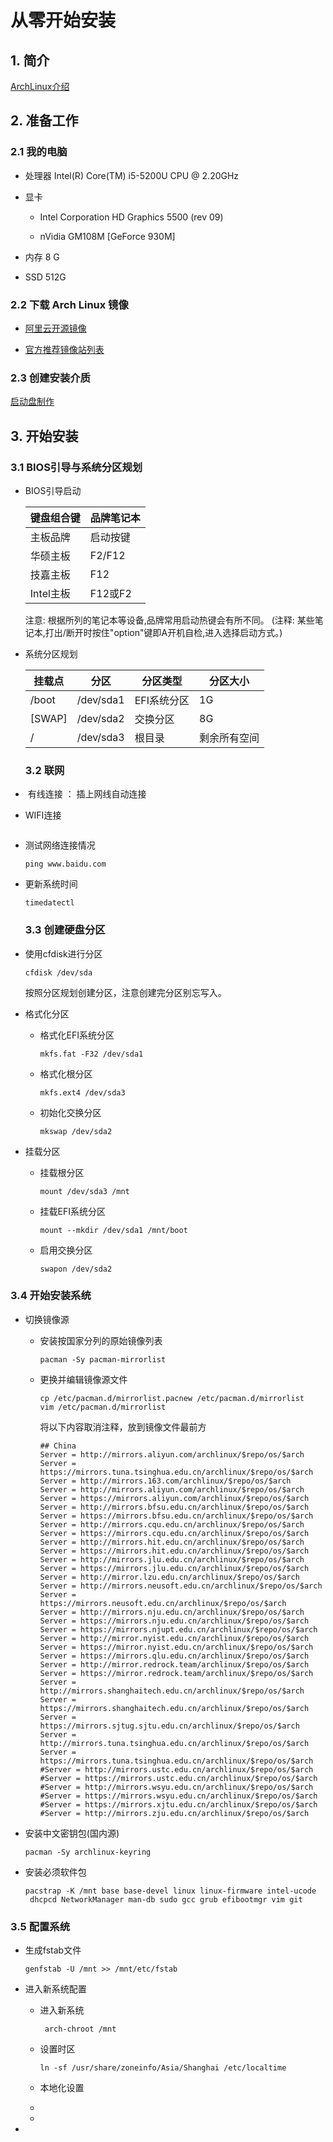 # 从零开始安装

## 1. 简介

[ArchLinux介绍](https://wiki.archlinuxcn.org/wiki/Arch_Linux)



## 2. 准备工作

### 2.1 我的电脑

- 处理器  Intel(R) Core(TM) i5-5200U CPU @ 2.20GHz

- 显卡 
  
  - Intel Corporation HD Graphics 5500 (rev 09)
  
  - nVidia GM108M [GeForce 930M]

- 内存 8 G

- SSD 512G

### 2.2 下载 Arch Linux 镜像

- [阿里云开源镜像]([archlinux-iso安装包下载_开源镜像站-阿里云](https://mirrors.aliyun.com/archlinux/iso/))

- [官方推荐镜像站列表](https://archlinux.org/download/)

### 2.3 创建安装介质

[启动盘制作](https://wiki.archlinuxcn.org/wiki/U_%E7%9B%98%E5%AE%89%E8%A3%85%E4%BB%8B%E8%B4%A8)



## 3. 开始安装

### 3.1 BIOS引导与系统分区规划

- BIOS引导启动
  
  | 键盘组合键   | 品牌笔记本  |
  | ------- | ------ |
  | 主板品牌    | 启动按键   |
  | 华硕主板    | F2/F12 |
  | 技嘉主板    | F12    |
  | Intel主板 | F12或F2 |
  
  注意: 根据所列的笔记本等设备,品牌常用启动热键会有所不同。
  (注释: 某些笔记本,打出/断开时按住"option"键即A开机自检,进入选择启动方式。)

- 系统分区规划
  
  | 挂载点    | 分区        | 分区类型    | 分区大小   |
  | ------ | --------- | ------- | ------ |
  | /boot  | /dev/sda1 | EFI系统分区 | 1G     |
  | [SWAP] | /dev/sda2 | 交换分区    | 8G     |
  | /      | /dev/sda3 | 根目录     | 剩余所有空间 |
  
  ### 3.2 联网

-  有线连接 ： 插上网线自动连接

- WIFI连接
  
  ```context
  
  ```

- 测试网络连接情况
  
  ```shell
  ping www.baidu.com
  ```

- 更新系统时间
  
  ```shell
  timedatectl
  ```
  
  
  
  ### 3.3 创建硬盘分区

- 使用cfdisk进行分区
  
  ```shell
  cfdisk /dev/sda
  ```
  
  按照分区规划创建分区，注意创建完分区别忘写入。
  
  

- 格式化分区
  
  - 格式化EFI系统分区
    
    ```shell
    mkfs.fat -F32 /dev/sda1
    ```
  
  - 格式化根分区
    
    ```shell
    mkfs.ext4 /dev/sda3
    ```
  
  - 初始化交换分区
    
    ```shell
    mkswap /dev/sda2
    ```

- 挂载分区
  
  - 挂载根分区
    
    ```shell
    mount /dev/sda3 /mnt
    ```
    
    
  
  - 挂载EFI系统分区
    
    ```shell
    mount --mkdir /dev/sda1 /mnt/boot
    ```
  
  - 启用交换分区
    
    ```shell
    swapon /dev/sda2
    ```

### 3.4 开始安装系统

- 切换镜像源
  
  - 安装按国家分列的原始镜像列表
    
    ```shell
    pacman -Sy pacman-mirrorlist
    ```
  
  - 更换并编辑镜像源文件
    
    ```shell
    cp /etc/pacman.d/mirrorlist.pacnew /etc/pacman.d/mirrorlist
    vim /etc/pacman.d/mirrorlist
    ```
    
    将以下内容取消注释，放到镜像文件最前方
    
    ```context
    ## China
    Server = http://mirrors.aliyun.com/archlinux/$repo/os/$arch
    Server = https://mirrors.tuna.tsinghua.edu.cn/archlinux/$repo/os/$arch
    Server = http://mirrors.163.com/archlinux/$repo/os/$arch
    Server = http://mirrors.aliyun.com/archlinux/$repo/os/$arch
    Server = https://mirrors.aliyun.com/archlinux/$repo/os/$arch
    Server = http://mirrors.bfsu.edu.cn/archlinux/$repo/os/$arch
    Server = https://mirrors.bfsu.edu.cn/archlinux/$repo/os/$arch
    Server = http://mirrors.cqu.edu.cn/archlinux/$repo/os/$arch
    Server = https://mirrors.cqu.edu.cn/archlinux/$repo/os/$arch
    Server = http://mirrors.hit.edu.cn/archlinux/$repo/os/$arch
    Server = https://mirrors.hit.edu.cn/archlinux/$repo/os/$arch
    Server = http://mirrors.jlu.edu.cn/archlinux/$repo/os/$arch
    Server = https://mirrors.jlu.edu.cn/archlinux/$repo/os/$arch
    Server = http://mirror.lzu.edu.cn/archlinux/$repo/os/$arch
    Server = http://mirrors.neusoft.edu.cn/archlinux/$repo/os/$arch
    Server = https://mirrors.neusoft.edu.cn/archlinux/$repo/os/$arch
    Server = http://mirrors.nju.edu.cn/archlinux/$repo/os/$arch
    Server = https://mirrors.nju.edu.cn/archlinux/$repo/os/$arch
    Server = https://mirrors.njupt.edu.cn/archlinux/$repo/os/$arch
    Server = http://mirror.nyist.edu.cn/archlinux/$repo/os/$arch
    Server = https://mirror.nyist.edu.cn/archlinux/$repo/os/$arch
    Server = https://mirrors.qlu.edu.cn/archlinux/$repo/os/$arch
    Server = http://mirror.redrock.team/archlinux/$repo/os/$arch
    Server = https://mirror.redrock.team/archlinux/$repo/os/$arch
    Server = http://mirrors.shanghaitech.edu.cn/archlinux/$repo/os/$arch
    Server = https://mirrors.shanghaitech.edu.cn/archlinux/$repo/os/$arch
    Server = https://mirrors.sjtug.sjtu.edu.cn/archlinux/$repo/os/$arch
    Server = http://mirrors.tuna.tsinghua.edu.cn/archlinux/$repo/os/$arch
    Server = https://mirrors.tuna.tsinghua.edu.cn/archlinux/$repo/os/$arch
    #Server = http://mirrors.ustc.edu.cn/archlinux/$repo/os/$arch
    #Server = https://mirrors.ustc.edu.cn/archlinux/$repo/os/$arch
    #Server = http://mirrors.wsyu.edu.cn/archlinux/$repo/os/$arch
    #Server = https://mirrors.wsyu.edu.cn/archlinux/$repo/os/$arch
    #Server = https://mirrors.xjtu.edu.cn/archlinux/$repo/os/$arch
    #Server = http://mirrors.zju.edu.cn/archlinux/$repo/os/$arch
    ```

- 安装中文密钥包(国内源)
  
  ```shell
  pacman -Sy archlinux-keyring
  ```

- 安装必须软件包
  
  ```shell
  pacstrap -K /mnt base base-devel linux linux-firmware intel-ucode
   dhcpcd NetworkManager man-db sudo gcc grub efibootmgr vim git
  ```



### 3.5 配置系统

- 生成fstab文件
  
  ```shell
  genfstab -U /mnt >> /mnt/etc/fstab
  ```

- 进入新系统配置
  
  - 进入新系统
    
    ```shell
     arch-chroot /mnt
    ```
  
  - 设置时区
    
    ```shell
    ln -sf /usr/share/zoneinfo/Asia/Shanghai /etc/localtime
    ```
  
  - 本地化设置
  
  - 
  
  - 

- 




































